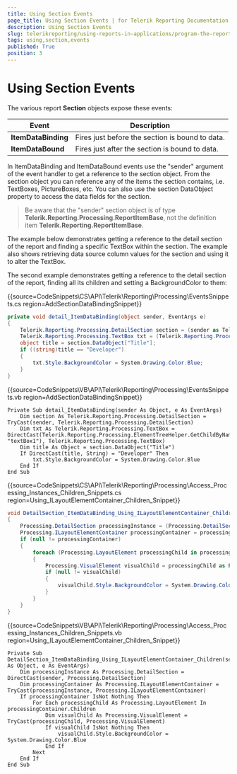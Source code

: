 ```yaml
---
title: Using Section Events
page_title: Using Section Events | for Telerik Reporting Documentation
description: Using Section Events
slug: telerikreporting/using-reports-in-applications/program-the-report-definition/report-events/using-section-events
tags: using,section,events
published: True
position: 3
---
```


# Using Section Events



The various report __Section__  objects expose these events:         

| Event | Description |
| ------ | ------ |
| __ItemDataBinding__ |Fires just before the section is bound to data.|
| __ItemDataBound__ |Fires just after the section is bound to data.|

In ItemDataBinding and ItemDataBound events use the "sender" argument of the event handler to get a           reference to the section object. From the section object you can reference any of the items the section contains,           i.e. TextBoxes, PictureBoxes, etc. You can also use the section DataObject property to access the data fields           for the section.         

> Be aware that the "sender" section object is of type              __Telerik.Reporting.Processing.ReportItemBase__, not the             definition item  __Telerik.Reporting.ReportItemBase__.           

The example below demonstrates getting a reference to the detail section of the report and finding a specific           TextBox within the section. The example also shows retrieving data source column values for the section and           using it to alter the TextBox. 

The second example demonstrates getting a reference to the detail section of the report, finding all its children and setting a BackgroundColor to them:

{{source=CodeSnippets\CS\API\Telerik\Reporting\Processing\EventsSnippets.cs region=AddSectionDataBindingSnippet}}
````C#
private void detail_ItemDataBinding(object sender, EventArgs e)
{
    Telerik.Reporting.Processing.DetailSection section = (sender as Telerik.Reporting.Processing.DetailSection);
    Telerik.Reporting.Processing.TextBox txt = (Telerik.Reporting.Processing.TextBox)Telerik.Reporting.Processing.ElementTreeHelper.GetChildByName(section, "textBox1");
    object title = section.DataObject["Title"];
    if ((string)title == "Developer")
    {
        txt.Style.BackgroundColor = System.Drawing.Color.Blue;
    }
}
````
{{source=CodeSnippets\VB\API\Telerik\Reporting\Processing\EventsSnippets.vb region=AddSectionDataBindingSnippet}}
````VB
Private Sub detail_ItemDataBinding(sender As Object, e As EventArgs)
    Dim section As Telerik.Reporting.Processing.DetailSection = TryCast(sender, Telerik.Reporting.Processing.DetailSection)
    Dim txt As Telerik.Reporting.Processing.TextBox = DirectCast(Telerik.Reporting.Processing.ElementTreeHelper.GetChildByName(section, "textBox1"), Telerik.Reporting.Processing.TextBox)
    Dim title As Object = section.DataObject("Title")
    If DirectCast(title, String) = "Developer" Then
        txt.Style.BackgroundColor = System.Drawing.Color.Blue
    End If
End Sub
````
{{source=CodeSnippets\CS\API\Telerik\Reporting\Processing\Access_Processing_Instances_Children_Snippets.cs region=Using_ILayoutElementContainer_Children_Snippet}}
````C#
void DetailSection_ItemDataBinding_Using_ILayoutElementContainer_Children(object sender, EventArgs e)
{
    Processing.DetailSection processingInstance = (Processing.DetailSection)sender;
    Processing.ILayoutElementContainer processingContainer = processingInstance as Processing.ILayoutElementContainer;
    if (null != processingContainer)
    {
        foreach (Processing.LayoutElement processingChild in processingContainer.Children)
        {
            Processing.VisualElement visualChild = processingChild as Processing.VisualElement;
            if (null != visualChild)
            {
                visualChild.Style.BackgroundColor = System.Drawing.Color.Blue;
            }
        }
    }
}
````
{{source=CodeSnippets\VB\API\Telerik\Reporting\Processing\Access_Processing_Instances_Children_Snippets.vb region=Using_ILayoutElementContainer_Children_Snippet}}
````VB
Private Sub DetailSection_ItemDataBinding_Using_ILayoutElementContainer_Children(sender As Object, e As EventArgs)
    Dim processingInstance As Processing.DetailSection = DirectCast(sender, Processing.DetailSection)
    Dim processingContainer As Processing.ILayoutElementContainer = TryCast(processingInstance, Processing.ILayoutElementContainer)
    If processingContainer IsNot Nothing Then
        For Each processingChild As Processing.LayoutElement In processingContainer.Children
            Dim visualChild As Processing.VisualElement = TryCast(processingChild, Processing.VisualElement)
            If visualChild IsNot Nothing Then
                visualChild.Style.BackgroundColor = System.Drawing.Color.Blue
            End If
        Next
    End If
End Sub
````

